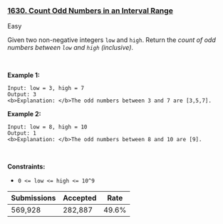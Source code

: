 ### [1630. Count Odd Numbers in an Interval Range](https://leetcode.com/problems/count-odd-numbers-in-an-interval-range/)

Easy

Given two non-negative integers `` low `` and <code><font face="monospace">high</font></code>. Return the _count of odd numbers between _`` low ``_ and _<code><font face="monospace">high</font></code>_ (inclusive)_.

 

<strong class="example">Example 1:</strong>

```
Input: low = 3, high = 7
Output: 3
<b>Explanation: </b>The odd numbers between 3 and 7 are [3,5,7].
```

<strong class="example">Example 2:</strong>

```
Input: low = 8, high = 10
Output: 1
<b>Explanation: </b>The odd numbers between 8 and 10 are [9].
```

 

__Constraints:__

*   `` 0 <= low <= high <= 10^9 ``

| Submissions    | Accepted     | Rate   |
| -------------- | ------------ | ------ |
| 569,928 | 282,887 | 49.6% |